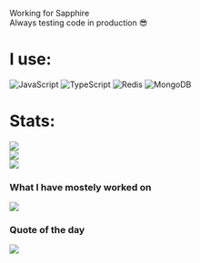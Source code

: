 Working for Sapphire<br>Always testing code in production 😎


# I use:
![JavaScript](https://img.shields.io/badge/javascript-%23323330.svg?style=for-the-badge&logo=javascript&logoColor=%23F7DF1E) ![TypeScript](https://img.shields.io/badge/typescript-%23007ACC.svg?style=for-the-badge&logo=typescript&logoColor=white) ![Redis](https://img.shields.io/badge/redis-%23DD0031.svg?style=for-the-badge&logo=redis&logoColor=white) ![MongoDB](https://img.shields.io/badge/MongoDB-%234ea94b.svg?style=for-the-badge&logo=mongodb&logoColor=white)
# Stats:
![](https://github-readme-stats.vercel.app/api?username=blitzluchsy&theme=radical&hide_border=false&include_all_commits=true&count_private=true)<br/>
![](https://nirzak-streak-stats.vercel.app/?user=blitzluchsy&theme=radical&hide_border=false)<br/>
![](https://github-readme-stats.vercel.app/api/top-langs/?username=blitzluchsy&theme=radical&hide_border=false&include_all_commits=true&count_private=true&layout=compact)
### What I have mostely worked on
![](https://github-contributor-stats.vercel.app/api?username=blitzluchsy&limit=5&theme=radical&combine_all_yearly_contributions=true)
### Quote of the day
![](https://quotes-github-readme.vercel.app/api?type=horizontal&theme=radical)
